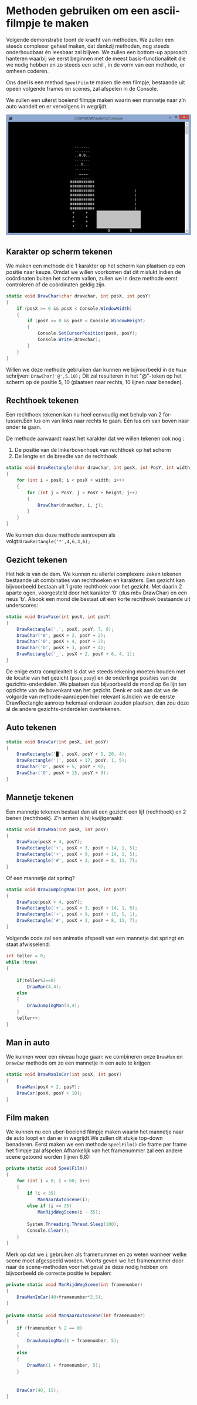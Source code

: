 # Methoden gebruiken om een ascii-filmpje te maken

Volgende demonstratie toont de kracht van methoden. We zullen een steeds complexer geheel maken, dat dankzij methoden, nog steeds onderhoudbaar én leesbaar zal blijven. We zullen een bottom-up approach hanteren waarbij we eerst beginnen met de meest basis-functionaliteit die we nodig hebben en zo steeds een schil , in de vorm van een methode, er omheen coderen. 

Ons doel is een method ``SpeelFilm`` te maken die een filmpje, bestaande uit opeen volgende frames en scenes, zal afspelen in de Console.

We zullen een uiterst boeiend filmpje maken waarin een mannetje naar z’n auto wandelt en er vervolgens in wegrijdt.

![](/assets/Aallinone/asciimovie.png)

## Karakter op scherm tekenen
We maken een methode die 1 karakter op het scherm kan plaatsen op een positie naar keuze. Omdat we willen voorkomen dat dit mislukt indien de coördinaten buiten het scherm vallen, zullen we in deze methode eerst controleren of de coördinaten geldig zijn.

```csharp
static void DrawChar(char drawchar, int posX, int posY)
{
    if (posX >= 0 && posX < Console.WindowWidth)
    {
        if (posY >= 0 && posY < Console.WindowHeight)
        {
            Console.SetCursorPosition(posX, posY);
            Console.Write(drawchar);
        }
    }
}
```
Willen we deze methode gebruiken dan kunnen we bijvoorbeeld in de ``Main`` schrijven: ``DrawChar('@',5,10);``
Dit zal resulteren in het "@"-teken op het scherm op de positie 5, 10 (plaatsen naar rechts, 10 lijnen naar beneden).

## Rechthoek tekenen
Een rechthoek tekenen kan nu heel eenvoudig met behulp van 2 for-lussen.Eén lus om van links naar rechts te gaan. Eén lus om van boven naar onder te gaan.

De methode aanvaardt naast het karakter dat we willen tekenen ook nog :

1. De positie van de linkerbovenhoek van rechthoek op het scherm
2. De lengte en de breedte van de rechthoek

```csharp
static void DrawRectangle(char drawchar, int posX, int PosY, int width, int height)
{
    for (int i = posX; i < posX + width; i++)
    {
        for (int j = PosY; j < PosY + height; j++)
        {
            DrawChar(drawchar, i, j);
        }
    }
}
```
We kunnen dus deze methode aanroepen als volgt:``DrawRectangle('*',4,6,3,6);``

## Gezicht tekenen
Het hek is van de dam. We kunnen nu allerlei complexere zaken tekenen bestaande uit combinaties van rechthoeken en karakters. Een gezicht kan bijvoorbeeld bestaan uit 1 grote rechthoek voor het gezicht. Met daarin 2 aparte ogen, voorgesteld door het karakter ‘0’ (dus mbv DrawChar) en een neus 'b'. Alsook een mond die bestaat uit een korte rechthoek bestaande uit underscores:

```csharp
static void DrawFace(int posX, int posY)
{
    DrawRectangle('.', posX, posY, 7, 8);
    DrawChar('0', posX + 2, posY + 2);
    DrawChar('0', posX + 4, posY + 2);
    DrawChar('b', posX + 3, posY + 4);
    DrawRectangle('_', posX + 2, posY + 6, 4, 1);
}
```
De enige extra complexiteit is dat we steeds rekening moeten houden met de locatie van het gezicht (``posx``,``posy``) en de onderlinge posities van de gezichts-onderdelen. We plaatsen dus bijvoorbeeld de mond op 6e lijn ten opzichte van de bovenkant van het gezicht.
Denk er ook aan dat we de volgorde van methode-aanroepen hier relevant is.Indien we de eerste DrawRectangle aanroep helemaal onderaan zouden plaatsen, dan zou deze al de andere gezichts-onderdelen overtekenen.

## Auto tekenen

```csharp
static void DrawCar(int posX, int posY)
{
    DrawRectangle('█', posX, posY + 5, 20, 4);
    DrawRectangle('|', posX + 17, posY, 1, 5);
    DrawChar('O', posX + 5, posY + 9);
    DrawChar('O', posX + 15, posY + 9);
}
```

## Mannetje tekenen
Een mannetje tekenen bestaat dan uit een gezicht een lijf (rechthoek) en 2 benen (rechthoek). Z’n armen is hij kwijtgeraakt:

```csharp
static void DrawMan(int posX, int posY)
{
    DrawFace(posX + 4, posY);
    DrawRectangle('+', posX + 3, posY + 14, 1, 5);
    DrawRectangle('+', posX + 9, posY + 14, 1, 5);
    DrawRectangle('#', posX + 2, posY + 8, 11, 7);
}
```
Of een mannetje dat spring?

```csharp
static void DrawJumpingMan(int posX, int posY)
{
    DrawFace(posX + 4, posY);
    DrawRectangle('+', posX + 3, posY + 14, 1, 5);
    DrawRectangle('+', posX + 9, posY + 15, 5, 1);
    DrawRectangle('#', posX + 2, posY + 8, 11, 7);
}
```
Volgende code zal een animatie afspeelt van een mannetje dat springt en staat afwisselend:

```csharp
int teller = 0;
while (true)
{
     
    if(teller%2==0)
        DrawMan(4,4);
    else
    {
        DrawJumpingMan(4,4);
    }
    teller++;
}
```
## Man in auto
We kunnen weer een niveau hoge gaan: we combineren onze ``DrawMan`` en ``DrawCar`` methode om zo een mannetje in een auto te krijgen:

```csharp
static void DrawManInCar(int posX, int posY)
{
    DrawMan(posX + 2, posY);
    DrawCar(posX, posY + 10);
}
```

## Film maken
We kunnen nu een uber-boeiend filmpje maken waarin het mannetje naar de auto loopt en dan er in wegrijdt.We zullen dit stukje top-down benaderen. Eerst maken we een methode ``SpeelFilm()`` die frame per frame het filmpje zal afspelen.Afhankelijk van het framenummer zal een andere scene getoond worden (lijnen 6,8):

```csharp
private static void SpeelFilm()
{
    for (int i = 0; i < 60; i++)
    {
        if (i < 35)
            ManNaarAutoScene(i);
        else if (i >= 35)
            ManRijdWegScene(i - 35);
 
        System.Threading.Thread.Sleep(100);
        Console.Clear();
    }
}
```
Merk op dat we ``i`` gebruiken als framenummer en zo weten wanneer welke scene moet afgespeeld worden. Voorts geven we het framenummer door naar de scene-methoden voor het geval ze deze nodig hebben om bijvoorbeeld de correcte positie te bepalen:

```csharp
private static void ManRijdWegScene(int framenumber)
{
    DrawManInCar(40+framenumber*2,5);
}
 
private static void ManNaarAutoScene(int framenumber)
{
    if (framenumber % 2 == 0)
    {
        DrawJumpingMan(1 + framenumber, 5);
    }
    else
    {
        DrawMan(1 + framenumber, 5);
    }
 
 
    DrawCar(40, 15);
}
```



